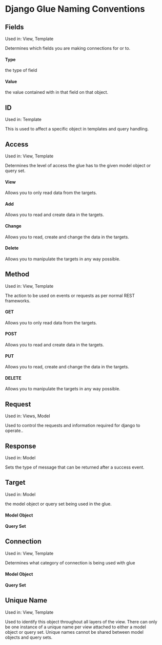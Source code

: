 # Django Glue Naming Conventions

## Fields
Used in: View, Template

Determines which fields you are making connections for or to.

#### Type
the type of field

#### Value
the value contained with in that field on that object.

## ID
Used in: Template

This is used to affect a specific object in templates and query handling.

## Access
Used in: View, Template

Determines the level of access the glue has to the given model object or query set.

#### View
Allows you to only read data from the targets.

#### Add
Allows you to read and create data in the targets.

#### Change
Allows you to read, create and change the data in the targets.

#### Delete
Allows you to manipulate the targets in any way possible.

## Method
Used in: View, Template

The action to be used on events or requests as per normal REST frameworks.

#### GET
Allows you to only read data from the targets.

#### POST
Allows you to read and create data in the targets.

#### PUT
Allows you to read, create and change the data in the targets.

#### DELETE
Allows you to manipulate the targets in any way possible.

## Request
Used in: Views, Model

Used to control the requests and information required for django to operate..

## Response
Used in: Model

Sets the type of message that can be returned after a success event.

## Target
Used in: Model

the model object or query set being used in the glue.

#### Model Object

#### Query Set

## Connection
Used in: View, Template

Determines what category of connection is being used with glue

#### Model Object

#### Query Set

## Unique Name
Used in: View, Template

Used to identify this object throughout all layers of the view.
There can only be one instance of a unique name per view attached to either a model object or query set.
Unique names cannot be shared between model objects and query sets.

